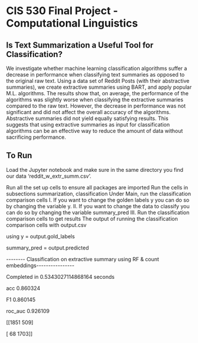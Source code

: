 # CIS 530 Final Project - Computational Linguistics
## Is Text Summarization a Useful Tool for Classification?
We investigate whether machine learning classification
algorithms suffer a decrease in performance when
classifying text summaries as opposed to the original
raw text. Using a data set of Reddit Posts
(with their abstractive summaries), we create extractive
summaries using BART, and apply popular M.L.
algorithms. The results show that, on average, the performance
of the algorithms was slightly worse when
classifying the extractive summaries compared to the
raw text. However, the decrease in performance was
not significant and did not affect the overall accuracy
of the algorithms. Abstractive summaries did not yield
equally satisfying results. This suggests that using
extractive summaries as input for classification algorithms
can be an effective way to reduce the amount
of data without sacrificing performance.

## To Run
Load the Jupyter notebook and make sure in the same directory you find our data ‘reddit_w_extr_summ.csv’.

Run all the set up cells to ensure all packages are imported
Run the cells in subsections summarization, classification
Under Main, run the classification comparison cells I. If you want to change the golden labels y you can do so by changing the variable y. II. If you want to change the data to classify you can do so by changing the variable summary_pred III. Run the classification comparison cells to get results
The output of running the classification comparison cells with output.csv

using y = output.gold_labels

summary_pred = output.predicted

-------- Classification on extractive summary using RF & count embeddings----------------

Completed in 0.5343027114868164 seconds

acc 0.860324

F1 0.860145

roc_auc 0.926109

[[1851 509]

[ 68 1703]]
